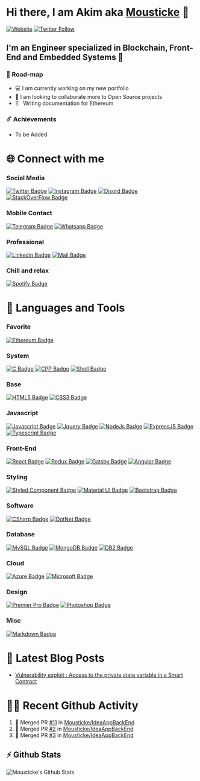 # Hi there, I am Akim aka [Mousticke][website] 👋

[![Website](https://img.shields.io/website?label=Mousticke.com&style=for-the-badge&url=https%3A%2F%2Fakim.benchiha.com)](https://akim.benchiha.com)
[![Twitter Follow](https://img.shields.io/twitter/follow/Mousticke?color=1DA1F2&logo=twitter&style=for-the-badge)](https://twitter.com/intent/follow?original_referer=https%3A%2F%2Fgithub.com%2FMousticke&screen_name=Mousticke)

## I'm an Engineer specialized in Blockchain, Front-End and Embedded Systems 💼

### 📍 Road-map

- 💻 I am currently working on my new portfolio
- 👯 I am looking to collaborate more to Open Source projects
- Ξ &nbsp; Writing documentation for Ethereum

### ☄️ Achievements

- To be Added

# 🌐 Connect with me
### Social Media
[![Twitter Badge](https://img.shields.io/badge/Mousticke-1DA1F2?style=for-the-badge&logo=twitter&logoColor=white)][twitter] [![Instagram Badge](https://img.shields.io/badge/Moustick-E4405F?style=for-the-badge&logo=instagram&logoColor=white)][instagram] [![Disord Badge](https://img.shields.io/badge/Mousticke-7289DA?style=for-the-badge&logo=discord&logoColor=white)][discord] [![StackOverFlow Badge](https://img.shields.io/badge/Akim-FE7A16?style=for-the-badge&logo=stack-overflow&logoColor=white)][stack_overflow] 

### Mobile Contact 
[![Telegram Badge](https://img.shields.io/badge/Akimbch-2CA5E0?style=for-the-badge&logo=telegram&logoColor=white)]() [![Whatsapp Badge](https://img.shields.io/badge/AskMe-25D366?style=for-the-badge&logo=whatsapp&logoColor=white)]()

### Professional 
[![Linkedin Badge](https://img.shields.io/badge/Akim-0077B5?style=for-the-badge&logo=linkedin&logoColor=white)][linkedin] [![Mail Badge](https://img.shields.io/badge/Akim-D14836?style=for-the-badge&logo=gmail&logoColor=white)](mailto:akim.benchiha@gmail.com)

### Chill and relax
[![Spotify Badge](https://img.shields.io/badge/Mousticke-1ED760?&style=for-the-badge&logo=spotify&logoColor=white)][spotify]


# 💾 Languages and Tools
### Favorite
[![Ethereum Badge](https://img.shields.io/badge/Ethereum-000000?style=for-the-badge&logo=ethereum&logoColor=white)]()

### System
[![C Badge](https://img.shields.io/badge/C-00599C?style=for-the-badge&logo=c&logoColor=white)]() [![CPP Badge](https://img.shields.io/badge/C%2B%2B-00599C?style=for-the-badge&logo=c%2B%2B&logoColor=white)]() [![Shell Badge](https://img.shields.io/badge/Shell-121011?style=for-the-badge&logo=gnu-bash&logoColor=white)]()

### Base
[![HTML5 Badge](https://img.shields.io/badge/HTML5-E34F26?style=for-the-badge&logo=html5&logoColor=white)]() [![CSS3 Badge](https://img.shields.io/badge/CSS3-1572B6?style=for-the-badge&logo=css3&logoColor=white)]()

### Javascript
[![Javascript Badge](https://img.shields.io/badge/JavaScript-F7DF1E?style=for-the-badge&logo=javascript&logoColor=black)]() [![Jquery Badge](https://img.shields.io/badge/jQuery-0769AD?style=for-the-badge&logo=jquery&logoColor=white)]() [![NodeJs Badge](https://img.shields.io/badge/Node.js-43853D?style=for-the-badge&logo=node.js&logoColor=white)]() [![ExpressJS Badge](https://img.shields.io/badge/Express.js-404D59?style=for-the-badge)]() [![Typescript Badge](https://img.shields.io/badge/TypeScript-007ACC?style=for-the-badge&logo=typescript&logoColor=white)]()

### Front-End
[![React Badge](https://img.shields.io/badge/React-20232A?style=for-the-badge&logo=react&logoColor=61DAFB)]() [![Redux Badge](https://img.shields.io/badge/Redux-593D88?style=for-the-badge&logo=redux&logoColor=white)]() [![Gatsby Badge](https://img.shields.io/badge/Gatsby-663399?style=for-the-badge&logo=gatsby&logoColor=white)]() [![Angular Badge](https://img.shields.io/badge/Angular-DD0031?style=for-the-badge&logo=angular&logoColor=white)]()

### Styling
[![Styled Component Badge](https://img.shields.io/badge/styled--components-DB7093?style=for-the-badge&logo=styled-components&logoColor=white)]() [![Material UI Badge](https://img.shields.io/badge/Material--UI-0081CB?style=for-the-badge&logo=material-ui&logoColor=white)]() [![Bootstrap Badge](https://img.shields.io/badge/Bootstrap-563D7C?style=for-the-badge&logo=bootstrap&logoColor=white)]()

### Software
[![CSharp Badge](https://img.shields.io/badge/C%23-239120?style=for-the-badge&logo=c-sharp&logoColor=white)]() [![DotNet Badge](https://img.shields.io/badge/.NET-5C2D91?style=for-the-badge&logo=.net&logoColor=white)]()

### Database
[![MySQL Badge](https://img.shields.io/badge/MySQL-00000F?style=for-the-badge&logo=mysql&logoColor=white)]() [![MongoDB Badge](https://img.shields.io/badge/MongoDB-4EA94B?style=for-the-badge&logo=mongodb&logoColor=white)]() [![DB2 Badge](https://img.shields.io/badge/DB2-00000F?style=for-the-badge&logo=ibm&logoColor=white)]()

### Cloud
[![Azure Badge](https://img.shields.io/badge/Microsoft_Azure-0089D6?style=for-the-badge&logo=microsoft-azure&logoColor=white)]() [![Microsoft Badge](https://img.shields.io/badge/Microsoft-666666?style=for-the-badge&logo=microsoft&logoColor=white)]()

### Design
[![Premier Pro Badge](https://aleen42.github.io/badges/src/premiere.svg)]()
[![Photoshop Badge](https://aleen42.github.io/badges/src/photoshop.svg)]()

### Misc
[![Markdown Badge](https://img.shields.io/badge/Markdown-000000?style=for-the-badge&logo=markdown&logoColor=white)]()

# 📕 Latest Blog Posts
<!-- BLOG-POST-LIST:START -->
- [Vulnerability exploit : Access to the private state variable in a Smart Contract](https://dev.to/mousticke/vulnerabilty-exploit-access-to-the-private-state-variable-in-a-smart-contract-3h5k)
<!-- BLOG-POST-LIST:END -->

# 👨‍💻 Recent Github Activity
<!--START_SECTION:activity-->
1. 🎉 Merged PR [#11](https://github.com/Mousticke/IdeaAppBackEnd/pull/11) in [Mousticke/IdeaAppBackEnd](https://github.com/Mousticke/IdeaAppBackEnd)
2. 🎉 Merged PR [#2](https://github.com/Mousticke/IdeaAppBackEnd/pull/2) in [Mousticke/IdeaAppBackEnd](https://github.com/Mousticke/IdeaAppBackEnd)
3. 🎉 Merged PR [#3](https://github.com/Mousticke/IdeaAppBackEnd/pull/3) in [Mousticke/IdeaAppBackEnd](https://github.com/Mousticke/IdeaAppBackEnd)
<!--END_SECTION:activity-->

## ⚡ Github Stats

<img align="left" alt="Mousticke's Github Stats" src="https://github-readme-stats.vercel.app/api?username=Mousticke&theme=blue-green&show_icons=true&hide_border=true" />



[website]: https://akim.benchiha.com
[twitter]: https://twitter.com/Mousticke
[instagram]: https://instagram.com/moustick_
[linkedin]: https://www.linkedin.com/in/akim-benchiha/
[discord]: https://discordapp.com/users/Mousticke#3888
[stack_overflow]: https://stackoverflow.com/users/8270034/akim-benchiha
[spotify]: https://open.spotify.com/user/1154927309?si=df9d09d44a83414c
